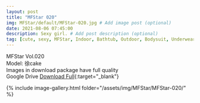 ```yaml
---
layout: post
title: "MFStar 020"
img: MFStar/default/MFStar-020.jpg # Add image post (optional)
date: 2021-08-06 07:45:00
description: Sexy girl. # Add post description (optional)
tag: [cute, sexy, MFStar, Indoor, Bathtub, Outdoor, Bodysuit, Underwear, Cosplay, Big Tits, Tattoo, CHINAGIRLS]
---
```

MFStar Vol.020  
Model: 徐cake   
Images in download package have full quality                    
Google Drive [Download Full](http://gestyy.com/eoGMiz){:target="_blank"}

{% include image-gallery.html folder="/assets/img/MFStar/MFStar-020/" %}
